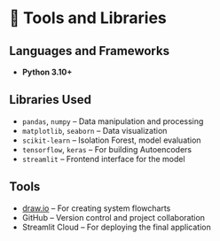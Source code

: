 # 🧰 Tools and Libraries

## Languages and Frameworks
- **Python 3.10+**

## Libraries Used
- `pandas`, `numpy` – Data manipulation and processing
- `matplotlib`, `seaborn` – Data visualization
- `scikit-learn` – Isolation Forest, model evaluation
- `tensorflow`, `keras` – For building Autoencoders
- `streamlit` – Frontend interface for the model

## Tools
- [draw.io](https://draw.io) – For creating system flowcharts
- GitHub – Version control and project collaboration
- Streamlit Cloud – For deploying the final application
